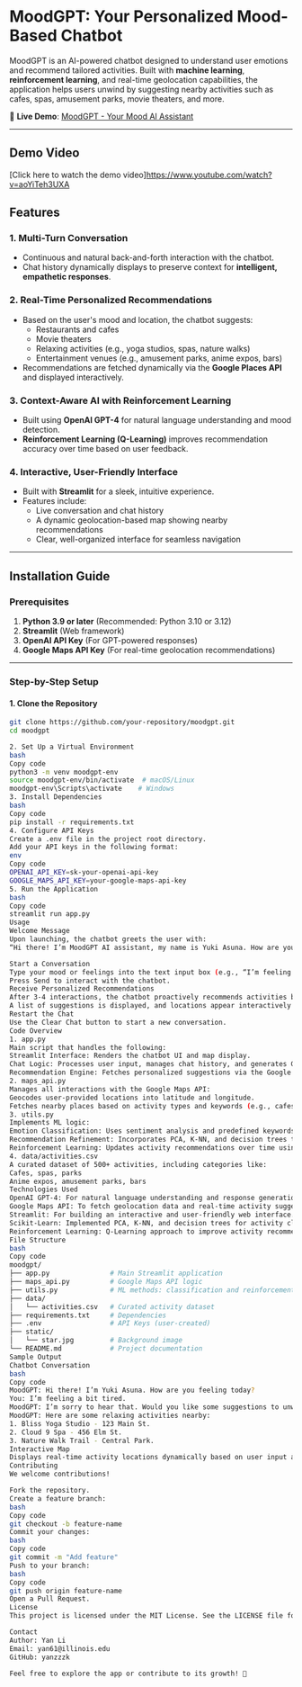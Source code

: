 # **MoodGPT: Your Personalized Mood-Based Chatbot**

MoodGPT is an AI-powered chatbot designed to understand user emotions and recommend tailored activities. Built with **machine learning**, **reinforcement learning**, and real-time geolocation capabilities, the application helps users unwind by suggesting nearby activities such as cafes, spas, amusement parks, movie theaters, and more.

🚀 **Live Demo**: [MoodGPT - Your Mood AI Assistant](https://moodaiasuna.streamlit.app/)

---

## Demo Video

[Click here to watch the demo video]https://www.youtube.com/watch?v=aoYiTeh3UXA




## **Features**

### **1. Multi-Turn Conversation**
- Continuous and natural back-and-forth interaction with the chatbot.  
- Chat history dynamically displays to preserve context for **intelligent, empathetic responses**.

### **2. Real-Time Personalized Recommendations**
- Based on the user's mood and location, the chatbot suggests:
  - Restaurants and cafes  
  - Movie theaters  
  - Relaxing activities (e.g., yoga studios, spas, nature walks)  
  - Entertainment venues (e.g., amusement parks, anime expos, bars)  
- Recommendations are fetched dynamically via the **Google Places API** and displayed interactively.

### **3. Context-Aware AI with Reinforcement Learning**
- Built using **OpenAI GPT-4** for natural language understanding and mood detection.  
- **Reinforcement Learning (Q-Learning)** improves recommendation accuracy over time based on user feedback.

### **4. Interactive, User-Friendly Interface**
- Built with **Streamlit** for a sleek, intuitive experience.  
- Features include:
  - Live conversation and chat history  
  - A dynamic geolocation-based map showing nearby recommendations  
  - Clear, well-organized interface for seamless navigation  

---

## **Installation Guide**

### **Prerequisites**
1. **Python 3.9 or later** (Recommended: Python 3.10 or 3.12)  
2. **Streamlit** (Web framework)  
3. **OpenAI API Key** (For GPT-powered responses)  
4. **Google Maps API Key** (For real-time geolocation recommendations)  

---

### **Step-by-Step Setup**

#### **1. Clone the Repository**
```bash
git clone https://github.com/your-repository/moodgpt.git
cd moodgpt

2. Set Up a Virtual Environment
bash
Copy code
python3 -m venv moodgpt-env
source moodgpt-env/bin/activate  # macOS/Linux
moodgpt-env\Scripts\activate    # Windows
3. Install Dependencies
bash
Copy code
pip install -r requirements.txt
4. Configure API Keys
Create a .env file in the project root directory.
Add your API keys in the following format:
env
Copy code
OPENAI_API_KEY=sk-your-openai-api-key
GOOGLE_MAPS_API_KEY=your-google-maps-api-key
5. Run the Application
bash
Copy code
streamlit run app.py
Usage
Welcome Message
Upon launching, the chatbot greets the user with:
“Hi there! I’m MoodGPT AI assistant, my name is Yuki Asuna. How are you feeling today?”

Start a Conversation
Type your mood or feelings into the text input box (e.g., “I’m feeling tired”).
Press Send to interact with the chatbot.
Receive Personalized Recommendations
After 3-4 interactions, the chatbot proactively recommends activities based on your emotions and location.
A list of suggestions is displayed, and locations appear interactively on a map.
Restart the Chat
Use the Clear Chat button to start a new conversation.
Code Overview
1. app.py
Main script that handles the following:
Streamlit Interface: Renders the chatbot UI and map display.
Chat Logic: Processes user input, manages chat history, and generates GPT-based responses.
Recommendation Engine: Fetches personalized suggestions via the Google Maps API.
2. maps_api.py
Manages all interactions with the Google Maps API:
Geocodes user-provided locations into latitude and longitude.
Fetches nearby places based on activity types and keywords (e.g., cafes, parks, anime expos).
3. utils.py
Implements ML logic:
Emotion Classification: Uses sentiment analysis and predefined keywords to classify moods.
Recommendation Refinement: Incorporates PCA, K-NN, and decision trees to match emotions to relevant activities.
Reinforcement Learning: Updates activity recommendations over time using Q-Learning.
4. data/activities.csv
A curated dataset of 500+ activities, including categories like:
Cafes, spas, parks
Anime expos, amusement parks, bars
Technologies Used
OpenAI GPT-4: For natural language understanding and response generation.
Google Maps API: To fetch geolocation data and real-time activity suggestions.
Streamlit: For building an interactive and user-friendly web interface.
Scikit-Learn: Implemented PCA, K-NN, and decision trees for activity clustering and matching.
Reinforcement Learning: Q-Learning approach to improve activity recommendations based on user interactions.
File Structure
bash
Copy code
moodgpt/
├── app.py               # Main Streamlit application
├── maps_api.py          # Google Maps API logic
├── utils.py             # ML methods: classification and reinforcement learning
├── data/
│   └── activities.csv   # Curated activity dataset
├── requirements.txt     # Dependencies
├── .env                 # API Keys (user-created)
├── static/
│   └── star.jpg         # Background image
└── README.md            # Project documentation
Sample Output
Chatbot Conversation
bash
Copy code
MoodGPT: Hi there! I’m Yuki Asuna. How are you feeling today?  
You: I’m feeling a bit tired.  
MoodGPT: I’m sorry to hear that. Would you like some suggestions to unwind?  
MoodGPT: Here are some relaxing activities nearby:  
1. Bliss Yoga Studio - 123 Main St.  
2. Cloud 9 Spa - 456 Elm St.  
3. Nature Walk Trail - Central Park.  
Interactive Map
Displays real-time activity locations dynamically based on user input and geolocation.
Contributing
We welcome contributions!

Fork the repository.
Create a feature branch:
bash
Copy code
git checkout -b feature-name
Commit your changes:
bash
Copy code
git commit -m "Add feature"
Push to your branch:
bash
Copy code
git push origin feature-name
Open a Pull Request.
License
This project is licensed under the MIT License. See the LICENSE file for more details.

Contact
Author: Yan Li
Email: yan61@illinois.edu
GitHub: yanzzzk

Feel free to explore the app or contribute to its growth! 🎉
